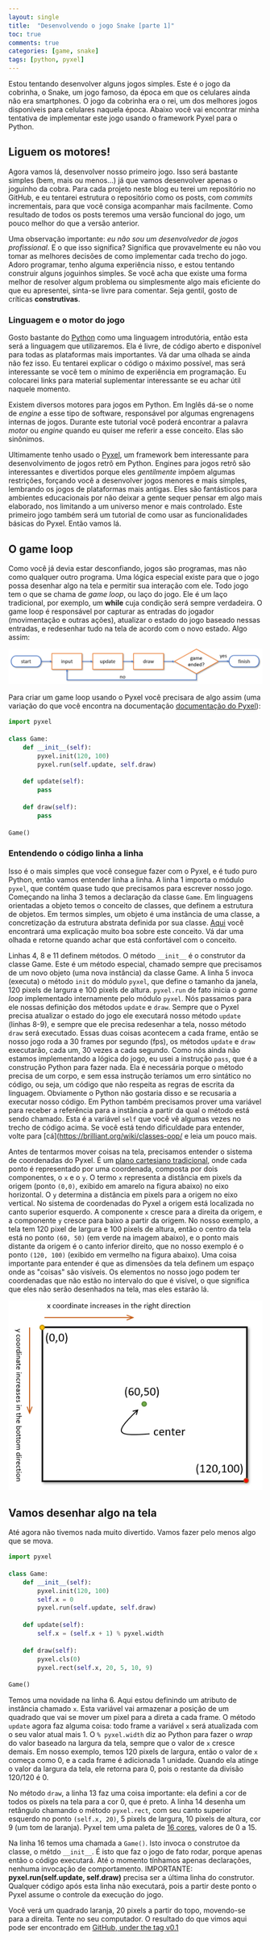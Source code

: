 ```yaml
---
layout: single
title:  "Desenvolvendo o jogo Snake [parte 1]"
toc: true
comments: true
categories: [game, snake]
tags: [python, pyxel]
---
```


Estou tentando desenvolver alguns jogos simples. Este é o jogo da cobrinha, o Snake, um jogo famoso, da época em que os celulares ainda não era smartphones. O jogo da cobrinha era o rei, um dos melhores jogos disponíveis para celulares naquela época. Abaixo você vai encontrar minha tentativa de implementar este jogo usando o framework Pyxel para o Python.


## Liguem os motores!

Agora vamos lá, desenvolver nosso primeiro jogo. Isso será bastante simples (bem, mais ou menos...) já que vamos desenvolver apenas o joguinho da cobra. Para cada projeto neste blog eu terei um repositório no GitHub, e eu tentarei estrutura o repositório como os posts, com *commits* incrementais, para que você consiga acompanhar mais facilmente. Como resultado de todos os posts teremos uma versão funcional do jogo, um pouco melhor do que a versão anterior.

Uma observação importante: *eu não sou um desenvolvedor de jogos profissional*. E o que isso significa? Significa que provavelmente eu não vou tomar as melhores decisões de como implementar cada trecho do jogo. Adoro programar, tenho alguma experiência nisso, e estou tentando construir alguns joguinhos simples. Se você acha que existe uma forma melhor de resolver algum problema ou simplesmente algo mais eficiente do que eu apresentei, sinta-se livre para comentar. Seja gentil, gosto de críticas **construtivas**.


### Linguagem e o motor do jogo

Gosto bastante do [Python](https://www.python.org/) como uma linguagem introdutória, então esta será a linguagem que utilizaremos. Ela é livre, de código aberto e disponível para todas as plataformas mais importantes. Vá dar uma olhada se ainda não fez isso. Eu tentarei explicar o código o máximo possível, mas será interessante se você tem o mínimo de experiência em programação. Eu colocarei links para material suplementar interessante se eu achar útil naquele momento.

Existem diversos motores para jogos em Python. Em Inglês dá-se o nome de *engine* a esse tipo de software, responsável por algumas engrenagens internas de jogos. Durante este tutorial você poderá encontrar a palavra *motor* ou *engine* quando eu quiser me referir a esse conceito. Elas são sinônimos.

Ultimamente tenho usado o [Pyxel](https://github.com/kitao/pyxel), um framework bem interessante para desenvolvimento de jogos retrô em Python. Engines para jogos retrô são interessantes e divertidos porque eles *gentilmente* impõem algumas restrições, forçando você a desenvolver jogos menores e mais simples, lembrando os jogos de plataformas mais antigas. Eles são fantásticos para ambientes educacionais por não deixar a gente sequer pensar em algo mais elaborado, nos limitando a um universo menor e mais controlado. Este primeiro jogo também será um tutorial de como usar as funcionalidades básicas do Pyxel. Então vamos lá.


## O game loop

Como você já devia estar desconfiando, jogos são programas, mas não como qualquer outro programa. Uma lógica especial existe para que o jogo possa desenhar algo na tela e permitir sua interação com ele. Todo jogo tem o que se chama de *game loop*, ou laço do jogo. Ele é um laço tradicional, por exemplo, um **while** cuja condição será sempre verdadeira. O game loop é responsável por capturar as entradas do jogador (movimentação e outras ações), atualizar o estado do jogo baseado nessas entradas, e redesenhar tudo na tela de acordo com o novo estado. Algo assim:

![Game loop.](/assets/gameloop.png)

Para criar um game loop usando o Pyxel você precisara de algo assim (uma variação do que você encontra na documentação [documentação do Pyxel](https://github.com/kitao/pyxel#how-to-use)):

```python
import pyxel

class Game:
    def __init__(self):
        pyxel.init(120, 100)
        pyxel.run(self.update, self.draw)

    def update(self):
        pass

    def draw(self):
        pass

Game()
```

### Entendendo o código linha a linha

Isso é o mais simples que você consegue fazer com o Pyxel, e é tudo puro Python, então vamos entender linha a linha. A linha 1 importa o módulo `pyxel`, que contém quase tudo que precisamos para escrever nosso jogo. Começando na linha 3 temos a declaração da classe `Game`. Em linguagens orientadas a objeto temos o conceito de classes, que definem a estrutura de objetos. Em termos simples, um objeto é uma instância de uma classe, a concretização da estrutura abstrata definida por sua classe. [Aqui](https://brilliant.org/wiki/classes-oop/) você encontrará uma explicação muito boa sobre este conceito. Vá dar uma olhada e retorne quando achar que está confortável com o conceito.

Linhas 4, 8 e 11 definem métodos. O método `__init__` é o construtor da classe Game. Este é um método especial, chamado sempre que precisamos de um novo objeto (uma nova instância) da classe Game. A linha 5 invoca (executa) o método `init` do módulo `pyxel`, que define o tamanho da janela, 120 pixels de largura e 100 pixels de altura. `pyxel.run` de fato inicia o *game loop* implementado internamente pelo módulo `pyxel`. Nós passamos para ele nossas definição dos métodos `update` e `draw`. Sempre que o Pyxel precisa atualizar o estado do jogo ele executará nosso método `update` (linhas 8-9), e sempre que ele precisa redesenhar a tela, nosso método `draw` será executado. Essas duas coisas acontecem a cada frame, então se nosso jogo roda a 30 frames por segundo (fps), os métodos `update` e `draw` executarão, cada um, 30 vezes a cada segundo. Como nós ainda não estamos implementando a lógica do jogo, eu usei a instrução `pass`, que é a construção Python para fazer nada. Ela é necessária porque o método precisa de um corpo, e sem essa instrução teríamos um erro sintático no código, ou seja, um código que não respeita as regras de escrita da linguagem. Obviamente o Python não gostaria disso e se recusaria a executar nosso código. Em Python também precisamos prover uma variável para receber a referência para a instância a partir da qual o método está sendo chamado. Esta é a variável `self` que você vê algumas vezes no trecho de código acima. Se você está tendo dificuldade para entender, volte para [cá](https://brilliant.org/wiki/classes-oop/ e leia um pouco mais.

Antes de tentarmos mover coisas na tela, precisamos entender o sistema de coordenadas do Pyxel. É um [plano cartesiano tradicional](https://en.wikipedia.org/wiki/Cartesian_coordinate_system), onde cada ponto é representado por uma coordenada, composta por dois componentes, o `x` e o `y`. O termo `x` representa a distância em pixels da origem (ponto `(0,0)`, exibido em amarelo na figura abaixo) no eixo horizontal. O `y` determina a distância em pixels para a origem no eixo vertical. No sistema de coordenadas do Pyxel a origem está localizada no canto superior esquerdo. A componente `x` cresce para a direita da origem, e a componente `y` cresce para baixo a partir da origem. No nosso exemplo, a tela tem 120 pixel de largura e 100 pixels de altura, então o centro da tela está no ponto `(60, 50)` (em verde na imagem abaixo), e o ponto mais distante da origem é o canto inferior direito, que no nosso exemplo é o ponto `(120, 100)` (exibido em vermelho na figura abaixo). Uma coisa importante para entender é que as dimensões da tela definem um espaço onde as "coisas" são visíveis. Os elementos no nosso jogo podem ter coordenadas que não estão no intervalo do que é visível, o que significa que eles não serão desenhados na tela, mas eles estarão lá.

![Sistema de coordenadas](/assets/gamescreen.png)

## Vamos desenhar algo na tela

Até agora não tivemos nada muito divertido. Vamos fazer pelo menos algo que se mova.


```python
import pyxel

class Game:
    def __init__(self):
        pyxel.init(120, 100)
        self.x = 0
        pyxel.run(self.update, self.draw)

    def update(self):
        self.x = (self.x + 1) % pyxel.width

    def draw(self):
        pyxel.cls(0)
        pyxel.rect(self.x, 20, 5, 10, 9)

Game()
```

Temos uma novidade na linha 6. Aqui estou definindo um atributo de instância chamado `x`. Esta variável vai armazenar a posição de um quadrado que vai se mover um pixel para a direta a cada frame. O método `update` agora faz alguma coisa: todo frame a variável `x` será atualizada com o seu valor atual mais 1. O `% pyxel.width` diz ao Python para fazer o *wrap* do valor baseado na largura da tela, sempre que o valor de `x` cresce demais. Em nosso exemplo, temos 120 pixels de largura, então o valor de `x` começa como 0, e a cada frame é adicionada 1 unidade. Quando ela atinge o valor da largura da tela, ele retorna para 0, pois o restante da divisão 120/120 é 0.

No método `draw`, a linha 13 faz uma coisa importante: ela defini a cor de todos os pixels na tela para a cor 0, que é preto. A linha 14 desenha um retângulo chamando o método `pyxel.rect`, com seu canto superior esquerdo no ponto `(self.x, 20)`, 5 pixels de largura, 10 pixels de altura, cor 9 (um tom de laranja). Pyxel tem uma paleta de [16 cores](https://github.com/kitao/pyxel#color-palette), valores de 0 a 15.

Na linha 16 temos uma chamada a `Game()`. Isto invoca o construtoe da classe, o métdo `__init__`. É isto que faz o jogo de fato rodar, porque apenas então o código executará. Até o momento tínhamos apenas declarações, nenhuma invocação de comportamento. IMPORTANTE: **pyxel.run(self.update, self.draw)** precisa ser a última linha do construtor. Qualquer código após esta linha não executará, pois a partir deste ponto o Pyxel assume o controle da execução do jogo.

Você verá um quadrado laranja, 20 pixels a partir do topo, movendo-se para a direita. Tente no seu computador. O resultado do que vimos aqui pode ser encontrado em [GitHub, under the tag v0.1](https://github.com/emanoelbarreiros/pyxelsnake/tree/v0.1)
